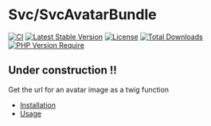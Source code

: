 # Svc/SvcAvatarBundle

[![CI](https://github.com/Sven-Ve/svc-avatar-bundle/actions/workflows/ci.yml/badge.svg)](https://github.com/Sven-Ve/svc-avatar-bundle/actions/workflows/ci.yml) 
[![Latest Stable Version](https://poser.pugx.org/svc/avatar-bundle/v)](https://packagist.org/packages/svc/avatar-bundle) 
[![License](https://poser.pugx.org/svc/avatar-bundle/license)](https://packagist.org/packages/svc/avatar-bundle) 
[![Total Downloads](https://poser.pugx.org/svc/avatar-bundle/downloads)](https://packagist.org/packages/svc/avatar-bundle)
[![PHP Version Require](http://poser.pugx.org/svc/util-bundle/require/php)](https://packagist.org/packages/svc/util-bundle)

## Under construction !!

Get the url for an avatar image as a twig function


* [Installation](docs/installation.md)
* [Usage](docs/usage.md)
